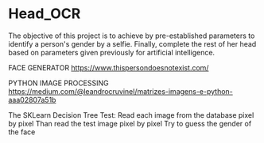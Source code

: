 # Head_OCR
The objective of this project is to achieve by pre-established parameters to identify a person's gender by a selfie. Finally, complete the rest of her head based on parameters given previously for artificial intelligence.

FACE GENERATOR
https://www.thispersondoesnotexist.com/

PYTHON IMAGE PROCESSING 
https://medium.com/@leandrocruvinel/matrizes-imagens-e-python-aaa02807a51b

The SKLearn Decision Tree Test:
Read each image from the database pixel by pixel
Than read the test image pixel by pixel 
Try to guess the gender of the face
